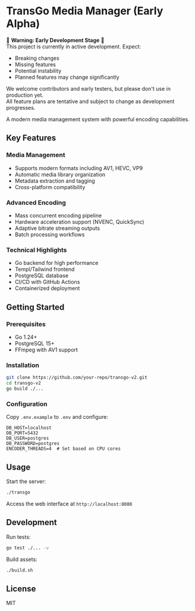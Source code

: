 # TransGo Media Manager (Early Alpha)

🚧 **Warning: Early Development Stage** 🚧  
This project is currently in active development. Expect:
- Breaking changes
- Missing features
- Potential instability
- Planned features may change significantly

We welcome contributors and early testers, but please don't use in production yet.  
All feature plans are tentative and subject to change as development progresses.

A modern media management system with powerful encoding capabilities.

## Key Features

### Media Management
- Supports modern formats including AV1, HEVC, VP9  
- Automatic media library organization
- Metadata extraction and tagging
- Cross-platform compatibility

### Advanced Encoding
- Mass concurrent encoding pipeline  
- Hardware acceleration support (NVENC, QuickSync)  
- Adaptive bitrate streaming outputs  
- Batch processing workflows  

### Technical Highlights
- Go backend for high performance  
- Templ/Tailwind frontend  
- PostgreSQL database  
- CI/CD with GitHub Actions  
- Containerized deployment  

## Getting Started

### Prerequisites
- Go 1.24+  
- PostgreSQL 15+  
- FFmpeg with AV1 support  

### Installation
```bash
git clone https://github.com/your-repo/transgo-v2.git
cd transgo-v2
go build ./...
```

### Configuration
Copy `.env.example` to `.env` and configure:
```env
DB_HOST=localhost
DB_PORT=5432
DB_USER=postgres
DB_PASSWORD=postgres
ENCODER_THREADS=4  # Set based on CPU cores
```

## Usage
Start the server:
```bash
./transgo
```

Access the web interface at `http://localhost:8080`

## Development
Run tests:
```bash
go test ./... -v
```

Build assets:
```bash
./build.sh
```

## License
MIT
